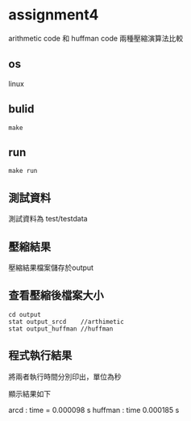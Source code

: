 # assignment4
arithmetic code 和 huffman code 兩種壓縮演算法比較
## os
linux 
## bulid
    make 
## run
    make run
## 測試資料
測試資料為 test/testdata 
## 壓縮結果
壓縮結果檔案儲存於output
## 查看壓縮後檔案大小
    cd output
    stat output_srcd    //arthimetic 
    stat output_huffman //huffman
## 程式執行結果
將兩者執行時間分別印出，單位為秒

顯示結果如下

arcd : time = 0.000098 s
huffman : time 0.000185 s